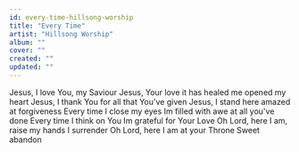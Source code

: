 ```yaml
---
id: every-time-hillsong-worship
title: "Every Time"
artist: "Hillsong Worship"
album: ""
cover: ""
created: ""
updated: ""
---
```


Jesus, I love You, my Saviour
Jesus, Your love it has healed me opened my heart
Jesus, I thank You for all that You've given
Jesus, I stand here amazed at forgiveness
Every time I close my eyes
Im filled with awe at all you've done
Every time I think on You
Im grateful for Your Love
Oh Lord, here I am, raise my hands
I surrender
Oh Lord, here I am at your Throne
Sweet abandon